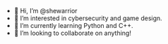 - 👋 Hi, I’m @shewarrior
- 👀 I’m interested in cybersecurity and game design.
- 🌱 I’m currently learning Python and C++.
- 💞️ I’m looking to collaborate on anything!

<!---
shewarrior/shewarrior is a ✨ special ✨ repository because its `README.md` (this file) appears on your GitHub profile.
You can click the Preview link to take a look at your changes.
--->
